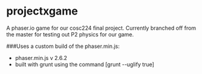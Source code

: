 # projectxgame

A phaser.io game for our cosc224 final project. Currently branched off from the master for testing out P2 physics for our game. 

###Uses a custom build of the phaser.min.js:
- phaser.min.js v 2.6.2
- built with grunt using the command [grunt --uglify true]
